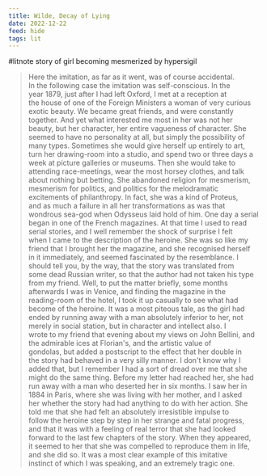 ```yaml
---
title: Wilde, Decay of Lying
date: 2022-12-22
feed: hide
tags: lit
---
```

#litnote
story of girl becoming mesmerized by hypersigil

> Here the imitation, as far as it went, was of course accidental.  
> In the following case the imitation was self-conscious. In the  
> year 1879, just after I had left Oxford, I met at a reception at  
> the house of one of the Foreign Ministers a woman of very curious  
> exotic beauty. We became great friends, and were constantly  
> together. And yet what interested me most in her was not her  
> beauty, but her character, her entire vagueness of character. She  
> seemed to have no personality at all, but simply the possibility of  
> many types. Sometimes she would give herself up entirely to art,  
> turn her drawing-room into a studio, and spend two or three days a  
> week at picture galleries or museums. Then she would take to  
> attending race-meetings, wear the most horsey clothes, and talk  
> about nothing but betting. She abandoned religion for mesmerism,  
> mesmerism for politics, and politics for the melodramatic  
> excitements of philanthropy. In fact, she was a kind of Proteus,  
> and as much a failure in all her transformations as was that  
> wondrous sea-god when Odysseus laid hold of him. One day a serial  
> began in one of the French magazines. At that time I used to read  
> serial stories, and I well remember the shock of surprise I felt  
> when I came to the description of the heroine. She was so like my  
> friend that I brought her the magazine, and she recognised herself  
> in it immediately, and seemed fascinated by the resemblance. I  
> should tell you, by the way, that the story was translated from  
> some dead Russian writer, so that the author had not taken his type  
> from my friend. Well, to put the matter briefly, some months  
> afterwards I was in Venice, and finding the magazine in the  
> reading-room of the hotel, I took it up casually to see what had  
> become of the heroine. It was a most piteous tale, as the girl had  
> ended by running away with a man absolutely inferior to her, not  
> merely in social station, but in character and intellect also. I  
> wrote to my friend that evening about my views on John Bellini, and  
> the admirable ices at Florian's, and the artistic value of  
> gondolas, but added a postscript to the effect that her double in  
> the story had behaved in a very silly manner. I don't know why I  
> added that, but I remember I had a sort of dread over me that she  
> might do the same thing. Before my letter had reached her, she had  
> run away with a man who deserted her in six months. I saw her in  
> 1884 in Paris, where she was living with her mother, and I asked  
> her whether the story had had anything to do with her action. She  
> told me that she had felt an absolutely irresistible impulse to  
> follow the heroine step by step in her strange and fatal progress,  
> and that it was with a feeling of real terror that she had looked  
> forward to the last few chapters of the story. When they appeared,  
> it seemed to her that she was compelled to reproduce them in life,  
> and she did so. It was a most clear example of this imitative  
> instinct of which I was speaking, and an extremely tragic one.
